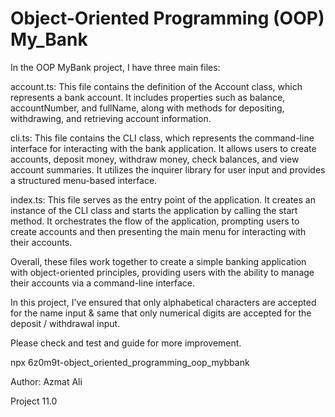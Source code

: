 # Object-Oriented Programming (OOP) My_Bank

In the OOP MyBank project, I have three main files:

account.ts: This file contains the definition of the Account class, which represents a bank account. It includes properties such as balance, accountNumber, and fullName, along with methods for depositing, withdrawing, and retrieving account information.

cli.ts: This file contains the CLI class, which represents the command-line interface for interacting with the bank application. It allows users to create accounts, deposit money, withdraw money, check balances, and view account summaries. It utilizes the inquirer library for user input and provides a structured menu-based interface.

index.ts: This file serves as the entry point of the application. It creates an instance of the CLI class and starts the application by calling the start method. It orchestrates the flow of the application, prompting users to create accounts and then presenting the main menu for interacting with their accounts.

Overall, these files work together to create a simple banking application with object-oriented principles, providing users with the ability to manage their accounts via a command-line interface.

In this project, I've ensured that only alphabetical characters are accepted for the name input & same that only numerical digits are accepted for the deposit / withdrawal input.

Please check and test and guide for more improvement.

npx 6z0m9t-object_oriented_programming_oop_mybbank

Author: Azmat Ali

Project 11.0